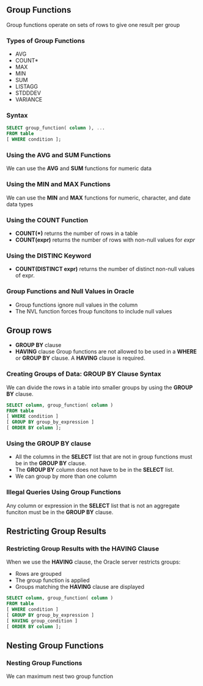## Group Functions
Group functions operate on sets of rows to give one result per group

### Types of Group Functions
- AVG
- COUNT*
- MAX
- MIN
- SUM
- LISTAGG
- STDDDEV
- VARIANCE

### Syntax
```sql
SELECT group_function( column ), ...
FROM table
[ WHERE condition ];
```

### Using the AVG and SUM Functions
We can use the **AVG** and **SUM** functions for numeric data

### Using the MIN and MAX Functions
We can use the **MIN** and **MAX** functions for numeric, character, and date data types

### Using the COUNT Function
- **COUNT(*)** returns the number of rows in a table
- **COUNT(expr)** returns the number of rows with non-null values for _expr_

### Using the DISTINC Keyword
- **COUNT(DISTINCT expr)** returns the number of distinct non-null values of expr.

### Group Functions and Null Values in Oracle
- Group functions ignore null values in the column
- The NVL function forces froup funcitons to include null values

## Group rows
- **GROUP BY** clause
- **HAVING** clause
Group functions are not allowed to be used in a **WHERE** or **GROUP BY** clause. A **HAVING** clause is required.

### Creating Groups of Data: GROUP BY Clause Syntax
We can divide the rows in a table into smaller groups by using the **GROUP BY** clause.

```sql
SELECT column, group_function( column )
FROM table
[ WHERE condition ]
[ GROUP BY group_by_expression ]
[ ORDER BY column ];
```

### Using the GROUP BY clause
- All the columns in the **SELECT** list that are not in group functions must be in the **GROUP BY** clause.
- The **GROUP BY** column does not have to be in the **SELECT** list.
- We can group by more than one column

### Illegal Queries Using Group Functions
Any column or expression in the **SELECT** list that is not an aggregate funciton must be in the **GROUP BY** clause.

## Restricting Group Results
### Restricting Group Results with the HAVING Clause
When we use the **HAVING** clause, the Oracle server restricts groups:
- Rows are grouped
- The group function is applied
- Groups matching the **HAVING** clause are displayed

```sql
SELECT column, group_function( column )
FROM table
[ WHERE condition ]
[ GROUP BY group_by_expression ]
[ HAVING group_condition ]
[ ORDER BY column ];
```

## Nesting Group Functions
### Nesting Group Functions
We can maximum nest two group function
